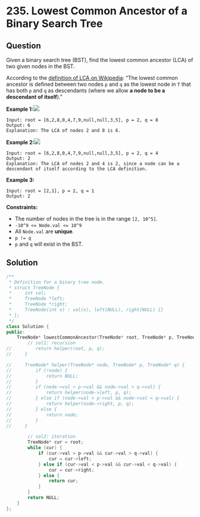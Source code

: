 # 235. Lowest Common Ancestor of a Binary Search Tree

## Question

Given a binary search tree \(BST\), find the lowest common ancestor \(LCA\) of two given nodes in the BST.

According to the [definition of LCA on Wikipedia](https://en.wikipedia.org/wiki/Lowest_common_ancestor): “The lowest common ancestor is defined between two nodes `p` and `q` as the lowest node in `T` that has both `p` and `q` as descendants \(where we allow **a node to be a descendant of itself**\).”

**Example 1:**![](https://assets.leetcode.com/uploads/2018/12/14/binarysearchtree_improved.png)

```text
Input: root = [6,2,8,0,4,7,9,null,null,3,5], p = 2, q = 8
Output: 6
Explanation: The LCA of nodes 2 and 8 is 6.
```

**Example 2:**![](https://assets.leetcode.com/uploads/2018/12/14/binarysearchtree_improved.png)

```text
Input: root = [6,2,8,0,4,7,9,null,null,3,5], p = 2, q = 4
Output: 2
Explanation: The LCA of nodes 2 and 4 is 2, since a node can be a descendant of itself according to the LCA definition.
```

**Example 3:**

```text
Input: root = [2,1], p = 2, q = 1
Output: 2
```

**Constraints:**

* The number of nodes in the tree is in the range `[2, 10^5]`.
* `-10^9 <= Node.val <= 10^9`
* All `Node.val` are **unique**.
* `p != q`
* `p` and `q` will exist in the BST.

## Solution

```cpp
/**
 * Definition for a binary tree node.
 * struct TreeNode {
 *     int val;
 *     TreeNode *left;
 *     TreeNode *right;
 *     TreeNode(int x) : val(x), left(NULL), right(NULL) {}
 * };
 */
class Solution {
public:
    TreeNode* lowestCommonAncestor(TreeNode* root, TreeNode* p, TreeNode* q) {
        // sol1: recursion
//         return helper(root, p, q);
//     }

//     TreeNode* helper(TreeNode* node, TreeNode* p, TreeNode* q) {
//         if (!node) {
//             return NULL;
//         }
//         if (node->val > p->val && node->val > q->val) {
//             return helper(node->left, p, q);
//         } else if (node->val < p->val && node->val < q->val) {
//             return helper(node->right, p, q);
//         } else {
//             return node;
//         }
//     }

        // sol2: iteration
        TreeNode* cur = root;
        while (cur) {
            if (cur->val > p->val && cur->val > q->val) {
                cur = cur->left;
            } else if (cur->val < p->val && cur->val < q->val) {
                cur = cur->right;
            } else {
                return cur;
            }
        }
        return NULL;
    }
};
```

